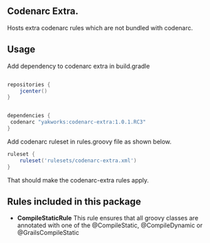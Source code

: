 Codenarc Extra.
----

Hosts extra codenarc rules which are not bundled with codenarc.

Usage
---

Add dependency to codenarc extra in build.gradle

```groovy

repositories {
    jcenter()
}


dependencies {
 codenarc "yakworks:codenarc-extra:1.0.1.RC3"
}


```

Add codenarc ruleset in rules.groovy file as shown below.

```groovy
ruleset {
    ruleset('rulesets/codenarc-extra.xml')
}
```

That should make the codenarc-extra rules apply.

Rules included in this package
----


- **CompileStaticRule** This rule ensures that all groovy classes are annotated with one of the @CompileStatic, @CompileDynamic or @GrailsCompileStatic



